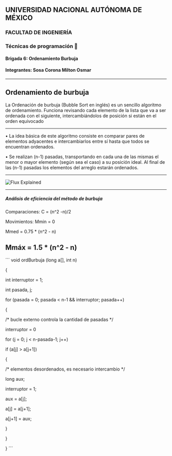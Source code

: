 ## UNIVERSIDAD NACIONAL AUTÓNOMA DE MÉXICO

### FACULTAD DE INGENIERÍA

### Técnicas de programación 👾

#### Brigada 6: Ordenamiento Burbuja 

#### Integrantes: Sosa Corona Milton Osmar



---

## Ordenamiento de burbuja

La Ordenación de burbuja (Bubble Sort en inglés) es un sencillo algoritmo de ordenamiento. 
Funciona revisando cada elemento de la lista que va a ser ordenada con el siguiente, 
intercambiándolos de posición si están en el orden equivocado

---

• La idea básica de este algoritmo consiste en comparar
pares de elementos adyacentes e intercambiarlos
entre sí hasta que todos se encuentran ordenados.

• Se realizan (n-1) pasadas, transportando en cada una
de las mismas el menor o mayor elemento (según sea
el caso) a su posición ideal. Al final de las (n-1)
pasadas los elementos del arreglo estarán ordenados. 

---

![Flux Explained](https://upload.wikimedia.org/wikipedia/commons/c/c8/Bubble-sort-example-300px.gif)

---
##### Análisis de eficiencia del método de burbuja

Comparaciones: C = (n^2 -n)/2 

Movimientos: Mmin = 0

Mmed = 0.75 * (n^2 - n)

Mmáx = 1.5 * (n^2 - n) 
---
´´´
void ordBurbuja (long a[], int n)

{

int interruptor = 1;

int pasada, j;

for (pasada = 0; pasada < n-1 && interruptor; pasada++)

{

/* bucle externo controla la cantidad de pasadas */

interruptor = 0

for (j = 0; j < n-pasada-1; j++)

if (a[j] > a[j+1])

{

/* elementos desordenados, es necesario intercambio */

long aux;

interruptor = 1;

aux = a[j];

a[j] = a[j+1];

a[j+1] = aux;

}

}

}
´´´
